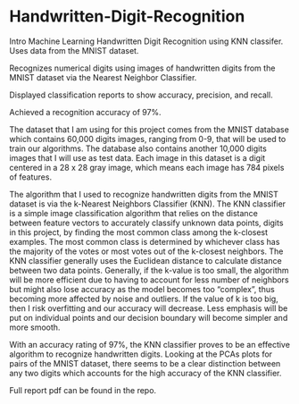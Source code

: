 # Handwritten-Digit-Recognition

Intro Machine Learning Handwritten Digit Recognition using KNN classifer. Uses data from the MNIST dataset.

Recognizes numerical digits using images of handwritten digits from the MNIST dataset via the Nearest Neighbor Classifier.

Displayed classification reports to show accuracy, precision, and recall.

Achieved a recognition accuracy of 97%.

The dataset that I am using for this project comes from the MNIST database which contains 60,000 digits images, ranging from 0-9, that will be used to train our algorithms. The database also contains another 10,000 digits images that I will use as test data. Each image in this dataset is a digit centered in a 28 x 28 gray image, which means each image has 784 pixels of features.

The algorithm that I used to recognize handwritten digits from the MNIST dataset is via the k-Nearest Neighbors Classifier (KNN). The KNN classifier is a simple image classification algorithm that relies on the distance between feature vectors to accurately classify unknown data points, digits in this project, by finding the most common class among the k-closest examples. The most common class is determined by whichever class has the majority of the votes or most votes out of the k-closest neighbors. The KNN classifier generally uses the Euclidean distance to calculate distance between two data points. Generally, if the k-value is too small, the algorithm will be more efficient due to having to account for less number of neighbors but might also lose accuracy as the model becomes too “complex”, thus becoming more affected by noise and outliers. If the value of k is too big, then I risk overfitting and our accuracy will decrease. Less emphasis will be put on individual points and our decision boundary will become simpler and more smooth.

With an accuracy rating of 97%, the KNN classifier proves to be an effective algorithm to recognize handwritten digits. Looking at the PCAs plots for pairs of the MNIST dataset, there seems to be a clear distinction between any two digits which accounts for the high accuracy of the KNN classifier.

Full report pdf can be found in the repo.

